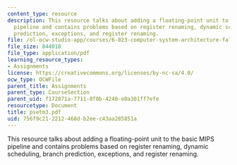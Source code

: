 ```yaml
---
content_type: resource
description: This resource talks about adding a floating-point unit to the basic MIPS
  pipeline and contains problems based on register renaming, dynamic scheduling, branch
  prediction, exceptions, and register renaming.
file: /ol-ocw-studio-app/courses/6-823-computer-system-architecture-fall-2005/756f9c212212468db2eec43aa285851a_psetm3.pdf
file_size: 844018
file_type: application/pdf
learning_resource_types:
- Assignments
license: https://creativecommons.org/licenses/by-nc-sa/4.0/
ocw_type: OCWFile
parent_title: Assignments
parent_type: CourseSection
parent_uid: f172871a-7711-8f0b-4240-e0a301ff7efe
resourcetype: Document
title: psetm3.pdf
uid: 756f9c21-2212-468d-b2ee-c43aa285851a
---
```

This resource talks about adding a floating-point unit to the basic MIPS pipeline and contains problems based on register renaming, dynamic scheduling, branch prediction, exceptions, and register renaming.